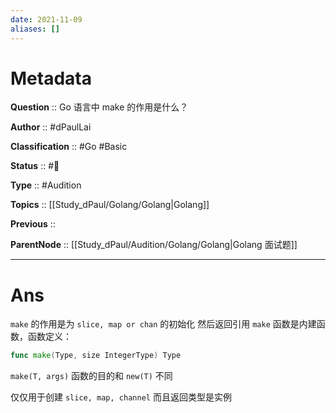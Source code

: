 ```yaml
---
date: 2021-11-09
aliases: []
---
```


# Metadata

**Question** :: Go 语言中 make 的作用是什么？

**Author** :: #dPaulLai

**Classification** :: #Go #Basic 

**Status** :: #🌱

**Type** :: #Audition 

**Topics** :: [[Study_dPaul/Golang/Golang|Golang]]

**Previous** ::

**ParentNode** :: [[Study_dPaul/Audition/Golang/Golang|Golang 面试题]]

---

# Ans
`make` 的作用是为 `slice, map or chan` 的初始化 然后返回引用 `make` 函数是内建函数，函数定义：
```go
func make(Type, size IntegerType) Type
```

`make(T, args)` 函数的目的和 `new(T)` 不同

仅仅用于创建 `slice, map, channel` 而且返回类型是实例